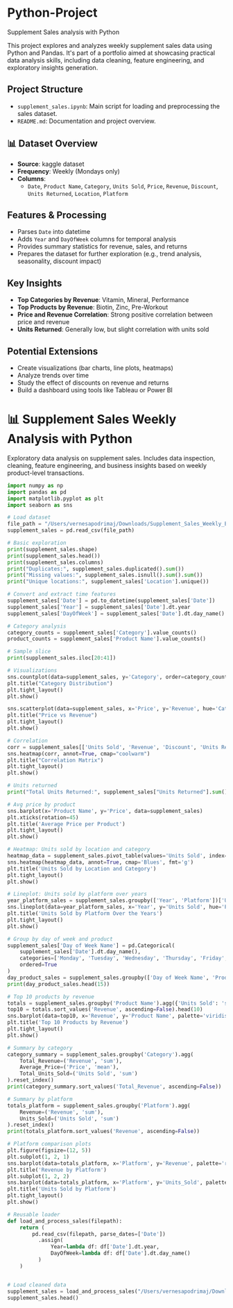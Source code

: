 # Python-Project
Supplement Sales analysis with Python  

This project explores and analyzes weekly supplement sales data using Python and Pandas. It's part of a portfolio aimed at showcasing practical data analysis skills, including data cleaning, feature engineering, and exploratory insights generation.

## Project Structure

- `supplement_sales.ipynb`: Main script for loading and preprocessing the sales dataset.
- `README.md`: Documentation and project overview.

## 📊 Dataset Overview

- **Source**: kaggle dataset
- **Frequency**: Weekly (Mondays only)
- **Columns**:
  - `Date`, `Product Name`, `Category`, `Units Sold`, `Price`, `Revenue`, `Discount`, `Units Returned`, `Location`, `Platform`

## Features & Processing

- Parses `Date` into datetime
- Adds `Year` and `DayOfWeek` columns for temporal analysis
- Provides summary statistics for revenue, sales, and returns
- Prepares the dataset for further exploration (e.g., trend analysis, seasonality, discount impact)

## Key Insights 

- **Top Categories by Revenue**: Vitamin, Mineral, Performance
- **Top Products by Revenue**: Biotin, Zinc, Pre-Workout
- **Price and Revenue Correlation**: Strong positive correlation between price and revenue
- **Units Returned**: Generally low, but slight correlation with units sold

## Potential Extensions

- Create visualizations (bar charts, line plots, heatmaps)
- Analyze trends over time
- Study the effect of discounts on revenue and returns
- Build a dashboard using tools like Tableau or Power BI


# 📊 Supplement Sales Weekly Analysis with Python

Exploratory data analysis on supplement sales. Includes data inspection, cleaning, feature engineering, and business insights based on weekly product-level transactions.

```python
import numpy as np  
import pandas as pd  
import matplotlib.pyplot as plt  
import seaborn as sns  

# Load dataset
file_path = "/Users/vernesapodrimaj/Downloads/Supplement_Sales_Weekly_Expanded.csv"
supplement_sales = pd.read_csv(file_path)

# Basic exploration
print(supplement_sales.shape)
print(supplement_sales.head())
print(supplement_sales.columns)
print("Duplicates:", supplement_sales.duplicated().sum())
print("Missing values:", supplement_sales.isnull().sum().sum())
print("Unique locations:", supplement_sales['Location'].unique())

# Convert and extract time features
supplement_sales['Date'] = pd.to_datetime(supplement_sales['Date'])
supplement_sales['Year'] = supplement_sales['Date'].dt.year
supplement_sales['DayOfWeek'] = supplement_sales['Date'].dt.day_name()

# Category analysis
category_counts = supplement_sales['Category'].value_counts()
product_counts = supplement_sales['Product Name'].value_counts()

# Sample slice
print(supplement_sales.iloc[20:41])

# Visualizations
sns.countplot(data=supplement_sales, y='Category', order=category_counts.index)
plt.title("Category Distribution")
plt.tight_layout()
plt.show()

sns.scatterplot(data=supplement_sales, x='Price', y='Revenue', hue='Category')
plt.title("Price vs Revenue")
plt.tight_layout()
plt.show()

# Correlation
corr = supplement_sales[['Units Sold', 'Revenue', 'Discount', 'Units Returned', 'Price']].corr()
sns.heatmap(corr, annot=True, cmap="coolwarm")
plt.title("Correlation Matrix")
plt.tight_layout()
plt.show()

# Units returned
print("Total Units Returned:", supplement_sales["Units Returned"].sum())

# Avg price by product
sns.barplot(x='Product Name', y='Price', data=supplement_sales)
plt.xticks(rotation=45)
plt.title('Average Price per Product')
plt.tight_layout()
plt.show()

# Heatmap: Units sold by location and category
heatmap_data = supplement_sales.pivot_table(values='Units Sold', index='Location', columns='Category', aggfunc='sum')
sns.heatmap(heatmap_data, annot=True, cmap='Blues', fmt='g')
plt.title('Units Sold by Location and Category')
plt.tight_layout()
plt.show()

# Lineplot: Units sold by platform over years
year_platform_sales = supplement_sales.groupby(['Year', 'Platform'])['Units Sold'].sum().reset_index()
sns.lineplot(data=year_platform_sales, x='Year', y='Units Sold', hue='Platform', marker='o')
plt.title('Units Sold by Platform Over the Years')
plt.tight_layout()
plt.show()

# Group by day of week and product
supplement_sales['Day of Week Name'] = pd.Categorical(
    supplement_sales['Date'].dt.day_name(),
    categories=['Monday', 'Tuesday', 'Wednesday', 'Thursday', 'Friday', 'Saturday', 'Sunday'],
    ordered=True
)
day_product_sales = supplement_sales.groupby(['Day of Week Name', 'Product Name'])['Units Sold'].sum().reset_index()
print(day_product_sales.head(15))

# Top 10 products by revenue
totals = supplement_sales.groupby('Product Name').agg({'Units Sold': 'sum', 'Revenue': 'sum'}).reset_index()
top10 = totals.sort_values('Revenue', ascending=False).head(10)
sns.barplot(data=top10, x='Revenue', y='Product Name', palette='viridis')
plt.title('Top 10 Products by Revenue')
plt.tight_layout()
plt.show()

# Summary by category
category_summary = supplement_sales.groupby('Category').agg(
    Total_Revenue=('Revenue', 'sum'),
    Average_Price=('Price', 'mean'),
    Total_Units_Sold=('Units Sold', 'sum')
).reset_index()
print(category_summary.sort_values('Total_Revenue', ascending=False))

# Summary by platform
totals_platform = supplement_sales.groupby('Platform').agg(
    Revenue=('Revenue', 'sum'),
    Units_Sold=('Units Sold', 'sum')
).reset_index()
print(totals_platform.sort_values('Revenue', ascending=False))

# Platform comparison plots
plt.figure(figsize=(12, 5))
plt.subplot(1, 2, 1)
sns.barplot(data=totals_platform, x='Platform', y='Revenue', palette='rocket')
plt.title('Revenue by Platform')
plt.subplot(1, 2, 2)
sns.barplot(data=totals_platform, x='Platform', y='Units_Sold', palette='mako')
plt.title('Units Sold by Platform')
plt.tight_layout()
plt.show()

# Reusable loader
def load_and_process_sales(filepath):
    return (
        pd.read_csv(filepath, parse_dates=['Date'])
          .assign(
              Year=lambda df: df['Date'].dt.year,
              DayOfWeek=lambda df: df['Date'].dt.day_name()
          )
    )


# Load cleaned data
supplement_sales = load_and_process_sales("/Users/vernesapodrimaj/Downloads/Supplement_Sales_Weekly_Expanded.csv")
supplement_sales.head()
